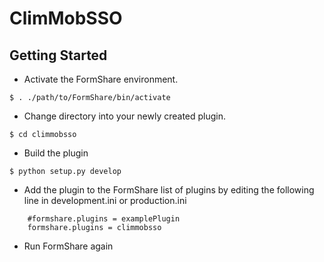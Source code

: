 ClimMobSSO
==============

Getting Started
---------------

- Activate the FormShare environment.
```
$ . ./path/to/FormShare/bin/activate
```

- Change directory into your newly created plugin.
```
$ cd climmobsso
```

- Build the plugin
```
$ python setup.py develop
```

- Add the plugin to the FormShare list of plugins by editing the following line in development.ini or production.ini
```
    #formshare.plugins = examplePlugin
    formshare.plugins = climmobsso
```

- Run FormShare again
